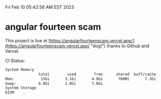 Fri Feb 10 05:42:56 AM EST 2023

# angular fourteen scam


This project is live at [https://angularfourteenscam.vercel.app/](https://angularfourteenscam.vercel.app/ "dog!") thanks to Github and Vercel.

CI Status: 

```bash
System Memory
               total        used        free      shared  buff/cache   available
Mem:            15Gi       3.1Gi       4.9Gi       760Mi       7.3Gi        11Gi
Swap:          8.0Gi       1.0Gi       7.0Gi
System Storage
625M	.
```
